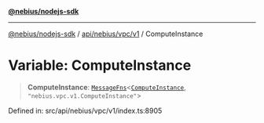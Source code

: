 [**@nebius/nodejs-sdk**](../../../../../README.md)

---

[@nebius/nodejs-sdk](../../../../../README.md) / [api/nebius/vpc/v1](../README.md) / ComputeInstance

# Variable: ComputeInstance

> **ComputeInstance**: [`MessageFns`](../../../../../runtime/protos/core/interfaces/MessageFns.md)\<[`ComputeInstance`](../interfaces/ComputeInstance.md), `"nebius.vpc.v1.ComputeInstance"`\>

Defined in: src/api/nebius/vpc/v1/index.ts:8905
